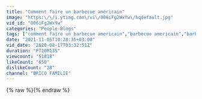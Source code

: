 ```yaml
---
title: "Comment faire un barbecue américain"
image: "https:\/\/i.ytimg.com\/vi\/006iFg2WxYw\/hqdefault.jpg"
vid_id: "006iFg2WxYw"
categories: "People-Blogs"
tags: ["comment faire un barbecue americain","barbecue americain","barbecue avec foyer"]
date: "2021-11-05T10:28:35+03:00"
vid_date: "2020-08-17T03:32:51Z"
duration: "PT20M13S"
viewcount: "51818"
likeCount: "650"
dislikeCount: "28"
channel: "BRICO FAMILIE"
---
```

{% raw %}{% endraw %}
